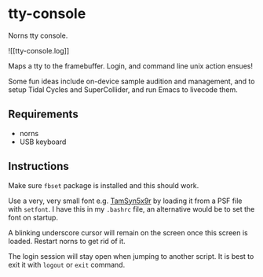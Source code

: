# tty-console

Norns tty console.

![[tty-console.log]]

Maps a tty to the framebuffer. Login, and command line unix action ensues!

Some fun ideas include on-device sample audition and management, and to setup Tidal Cycles and SuperCollider, and run Emacs to livecode them.

## Requirements

- norns
- USB keyboard

## Instructions

Make sure `fbset` package is installed and this should work.

Use a very, very small font e.g. [TamSyn5x9r](http://www.fial.com/~scott/tamsyn-font/) by loading it from a PSF file with `setfont`. I have this in my `.bashrc` file, an alternative would be to set the font on startup.

A blinking underscore cursor will remain on the screen once this screen is loaded. Restart norns to get rid of it.

The login session will stay open when jumping to another script. It is best to exit it with `logout` or `exit` command.
